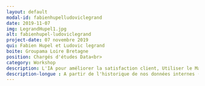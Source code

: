 ```yaml
---
layout: default
modal-id: fabienhupelludoviclegrand
date: 2019-11-07
img: LegrandHupel1.jpg
alt: fabienhupel-ludoviclegrand
project-date: 07 novembre 2019
qui: Fabien Hupel et Ludovic legrand
boite: Groupama Loire Bretagne
position: Chargés d'études Data<br>
category: Workshop
description: L'IA pour améliorer la satisfaction client, Utiliser le Machine Learning pour prédire le nombre d'appels sinistres
description-longue : A partir de l'historique de nos données internes (sinistres et appels reçus) et des prévisions météorologiques des prochains jours, nous avons mis en place une solution qui prédit le nombre d'appels sinistres à venir sur les plateformes dans le but d'ajuster les effectifs nécessaires pour répondre au mieux à nos clients. L'objectif est donc double puisqu'il vise à garantir une meilleure qualité de service pour nos clients mais aussi à organiser au mieux l'activité des gestionnaires Sinistres au quotidien. Nous vous expliquerons plus en détail les modèles de Machine Learning mis en place ainsi que les premiers résultats obtenus.
---
```

